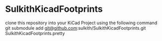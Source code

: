 # SulkithKicadFootprints
clone this repository into your KiCad Project using the following command
git submodule add git@github.com:sulkith/SulkithKicadFootprints.git SulkithKicadFootprints.pretty
